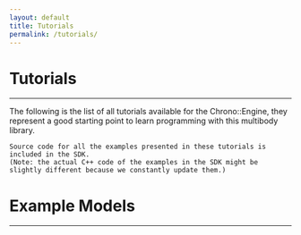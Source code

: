 ```yaml
---
layout: default
title: Tutorials
permalink: /tutorials/
---
```


<div class="row"> 
	<h1 href="#"><strong>Tutorials</strong></h1>
	<hr>
	The following is the list of all tutorials available for the Chrono::Engine, they represent a good starting point to learn programming with this multibody library.

	Source code for all the examples presented in these tutorials is included in the SDK.
	(Note: the actual C++ code of the examples in the SDK might be slightly different because we constantly update them.)
</div>  

<div class="row"> 
	<h1 href="#"><strong>Example Models</strong></h1>
	<hr>
</div> 

